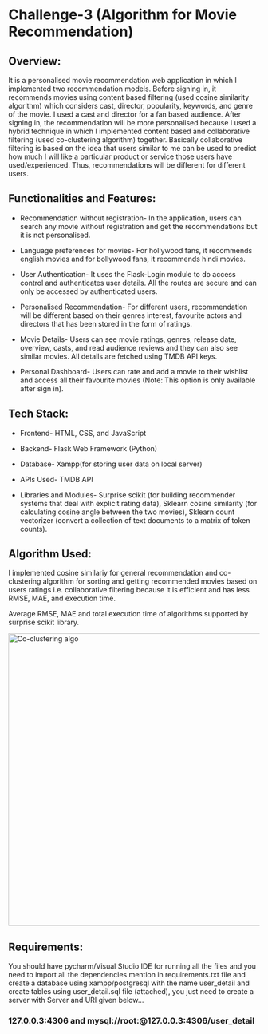 # Challenge-3 (Algorithm for Movie Recommendation)

## Overview: 

It is a personalised movie recommendation web application in which I implemented two recommendation models. Before signing in, it recommends movies using content based filtering (used cosine similarity algorithm) which considers cast, director, popularity, keywords, and genre of the movie. I used a cast and director for a fan based audience. After signing in, the recommendation will be more personalised because I used a hybrid technique in which I implemented content based and collaborative filtering (used co-clustering algorithm) together. Basically collaborative filtering is based on the idea that users similar to me can be used to predict how much I will like a particular product or service those users have used/experienced. Thus, recommendations will be different for different users.

## Functionalities and Features:

 * Recommendation without registration- In the application, users can search any movie without registration and get the recommendations but it is not personalised.

* Language preferences for movies- For hollywood fans, it recommends english movies and for bollywood fans, it recommends hindi movies.

* User Authentication- It uses the Flask-Login module to do access control and  authenticates user details. All the routes are secure and can only be accessed by authenticated users.

* Personalised Recommendation- For different users, recommendation will be different based on their genres interest, favourite actors and directors that  has been stored in the form of ratings.

* Movie Details- Users can see movie ratings, genres, release date, overview, casts, and read audience reviews and they can also see similar movies. All details are fetched using TMDB API keys.

* Personal Dashboard- Users can rate and add a movie to their wishlist and access all their favourite movies (Note: This option is only available after sign in).

## Tech Stack:

* Frontend- HTML, CSS, and JavaScript

* Backend- Flask Web Framework (Python)

* Database- Xampp(for storing user data on local server)

* APIs Used- TMDB API

* Libraries and Modules- Surprise scikit (for building recommender systems that deal with explicit rating data), Sklearn cosine similarity (for calculating cosine angle between the two movies), Sklearn count vectorizer (convert a collection of text documents to a matrix of token counts). 

## Algorithm Used:

I implemented cosine similariy for general recommendation and co-clustering algorithm for sorting and getting recommended movies based on users ratings i.e. collaborative filtering because it is efficient and has less RMSE, MAE, and execution time.

Average RMSE, MAE and total execution time of algorithms supported by surprise scikit library.

<img width="586" alt="Co-clustering algo" src="https://user-images.githubusercontent.com/63293447/171032769-f97e4f83-30c2-4276-b0af-37cc3cbcf6e3.png">

## Requirements:

You should have pycharm/Visual Studio IDE for running all the files and you need to import all the dependencies mention in requirements.txt file and create a database using xampp/postgresql with the name user_detail and create tables using user_detail.sql file (attached), you just need to create a server with Server and URI given below...

### 127.0.0.3:4306 and mysql://root:@127.0.0.3:4306/user_detail



